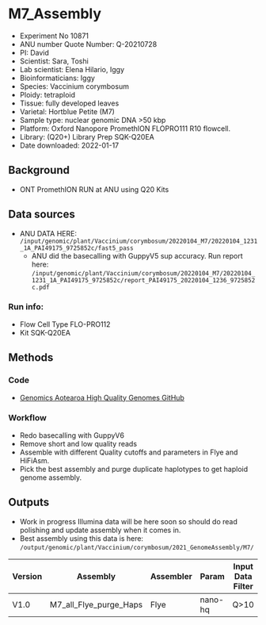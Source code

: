 # M7_Assembly
- Experiment No 10871
- ANU number Quote Number: Q-20210728
- PI: David
- Scientist:  Sara, Toshi
- Lab scientist: Elena Hilario, Iggy
- Bioinformaticians:    Iggy
- Species: Vaccinium corymbosum
- Ploidy: tetraploid 
- Tissue:  fully developed leaves
- Varietal: Hortblue Petite (M7)
- Sample type: nuclear genomic DNA  >50 kbp
- Platform: Oxford Nanopore PromethION FLOPRO111 R10 flowcell.
- Library: (Q20+) Library Prep SQK-Q20EA
- Date downloaded: 2022-01-17

## Background
* ONT PromethION RUN at ANU using Q20 Kits

## Data sources
- ANU DATA HERE: `/input/genomic/plant/Vaccinium/corymbosum/20220104_M7/20220104_1231_1A_PAI49175_9725852c/fast5_pass`
  - ANU did the basecalling with GuppyV5 sup accuracy. Run report here: `/input/genomic/plant/Vaccinium/corymbosum/20220104_M7/20220104_1231_1A_PAI49175_9725852c/report_PAI49175_20220104_1236_9725852c.pdf`

### Run info:
* Flow Cell Type FLO-PRO112
* Kit SQK-Q20EA

## Methods

### Code
- [Genomics Aotearoa High Quality Genomes GitHub](https://github.com/GenomicsAotearoa/High-quality-genomes/tree/main/Blueberry/M7_Assembly)
  

### Workflow
* Redo basecalling with GuppyV6
* Remove short and low quality reads
* Assemble with different Quality cutoffs and parameters in Flye and HiFiAsm.
* Pick the best assembly and purge duplicate haplotypes to get haploid genome assembly.

## Outputs
* Work in progress Illumina data will be here soon so should do read polishing and update assembly when it comes in.
* Best assembly using this data is here: `/output/genomic/plant/Vaccinium/corymbosum/2021_GenomeAssembly/M7/`

| Version 	| Assembly               	| Assembler 	| Param    	| Input Data Filter 	| Read_Coverage 	| n_scaffolds 	| scaf_bp     	| scaf_N50 	| scaf_L50 	| scaf_N90 	| scaf_L90 	| scaf_max 	| BUSCO                                          	|
|---------	|------------------------	|-----------	|----------	|-------------------	|---------------	|-------------	|-------------	|----------	|----------	|----------	|----------	|----------	|------------------------------------------------	|
| V1.0    	| M7_all_Flye_purge_Haps 	| Flye      	| nano-hq  	| Q>10              	| 40            	| 4,861       	| 777,074,663 	| 704      	| 314455   	| 2732     	| 72627    	| 2221956  	| C:95.9%[S:67.2%,D:28.7%],F:1.2%,M:2.9%,n:2326  	|